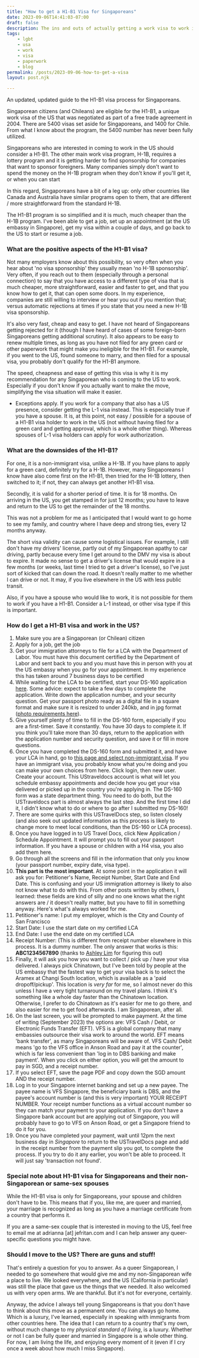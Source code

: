 ```yaml
---
title: "How to get a H1-B1 Visa for Singaporeans"
date: 2023-09-06T14:41:03-07:00
draft: false 
description: The ins and outs of actually getting a work visa to work in the US. With special advice for queer people.
tags: 
    - lgbt
    - usa
    - work
    - visa
    - paperwork
    - blog
permalink: /posts/2023-09-06-how-to-get-a-visa
layout: post.njk

---
```

An updated, updated guide to the H1-B1 visa process for Singaporeans.

Singaporean citizens (and Chileans) are eligible for the H1-B1, a unique work visa of the US that was negotiated as part of a free trade agreement in 2004. There are 5400 visas set aside for Singaporeans, and 1400 for Chile. From what I know about the program, the 5400 number has never been fully utilized. 

Singaporeans who are interested in coming to work in the US should consider a H1-B1. The other main work visa program, H-1B, requires a lottery program and it is getting harder to find sponsorship for companies that want to sponsor foreigners. Many companies simply don't want to spend the money on the H-1B program when they don't know if you'll get it, or when you can start

In this regard, Singaporeans have a bit of a leg up: only other countries like Canada and Australia have similar programs open to them, that are different / more straightforward from the standard H-1B. 

The H1-B1 program is so simplified and it is much, much cheaper than the H-1B program. I've been able to get a job, set up an appointment (at the US embassy in Singapore), get my visa within a couple of days, and go back to the US to start or resume a job.


### What are the positive aspects of the H1-B1 visa?

Not many employers know about this possibility, so very often when you hear about 'no visa sponsorship' they usually mean 'no H-1B sponsorship'. Very often, if you reach out to them (especially through a personal connection) to say that you have access to a different type of visa that is much cheaper, more straightforward, easier and faster to get, and that you know how to get it, that can open some doors. In my experience, companies are still willing to interview or hear you out if you mention that; versus automatic rejections at times if you state that you need a new H-1B visa sponsorship.

It's also very fast, cheap and easy to get. I have not heard of Singaporeans getting rejected for it (though I have heard of cases of some foreign-born Singaporeans getting additional scrutiny). It also appears to be easy to renew multiple times, as long as you have not filed for any green card or other paperwork that might make you ineligible for the H1-B1. For example, if you went to the US, found someone to marry, and then filed for a spousal visa, you probably don't qualify for the H1-B1 anymore. 

The speed, cheapness and ease of getting this visa is why it is my recommendation for any Singaporean who is coming to the US to work. Especially if you don't know if you actually want to make the move, simplifying the visa situation will make it easier.

* Exceptions apply. If you work for a company that also has a US presence, consider getting the L-1 visa instead. This is especially true if you have a spouse. It is, at this point, not easy / possible for a spouse of a H1-B1 visa holder to work in the US (not without having filed for a green card and getting approval, which is a whole other thing). Whereas spouses of L-1 visa holders can apply for work authorization.

### What are the downsides of the H1-B1?

For one, it is a non-immigrant visa, unlike a H-1B. If you have plans to apply for a green card, definitely try for a H-1B. However, many Singaporeans I know have also come first on the H1-B1, then tried for the H-1B lottery, then switched to it; if not, they can always get another H1-B1 visa. 

Secondly, it is valid for a shorter period of time. It is for 18 months. On arriving in the US, you get stamped in for just 12 months; you have to leave and return to the US to get the remainder of the 18 months. 

This was not a problem for me as I anticipated that I would want to go home to see my family, and country where I have deep and strong ties, every 12 months anyway. 

The short visa validity can cause some logistical issues. For example, I still don't have my drivers' license, partly out of my Singaporean apathy to car driving, partly because every time I get around to the DMV my visa is about to expire. It made no sense to get a driver's license that would expire in a few months (or weeks, last time I tried to get a driver's license), so I've just sort of kicked that can down the road. It doesn't really matter to me whether I can drive or not. It may, if you live elsewhere in the US with less public transit.

Also, if you have a spouse who would like to work, it is not possible for them to work if you have a H1-B1. Consider a L-1 instead, or other visa type if this is important.

### How do I get a H1-B1 visa and work in the US?

1. Make sure you are a Singaporean (or Chilean) citizen 
2. Apply for a job, get the job
3. Get your immigration attorneys to file for a LCA with the Department of Labor. You must have this document certified by the Department of Labor and sent back to you and you must have this in person with you at the US embassy when you go for your appointment. In my experience this has taken around 7 business days to be certified 
4. While waiting for the LCA to be certified, start your DS-160 application [here](https://travel.state.gov/content/travel/en/us-visas/visa-information-resources/forms/ds-160-online-nonimmigrant-visa-application.html). Some advice: expect to take a few days to complete the application. Write down the application number, and your security question. Get your passport photo ready as a digital file in a square format and make sure it is resized to under 240kb, and in jpg format ([photo requirements here](https://travel.state.gov/content/travel/en/us-visas/visa-information-resources/photos/digital-image-requirements.html)).
5. Give yourself plenty of time to fill in the DS-160 form, especially if you are a first-timer. Save it constantly. You have 30 days to complete it. If you think you'll take more than 30 days, return to the application with the application number and security question, and save it or fill in more questions.
6. Once you have completed the DS-160 form and submitted it, and have your LCA in hand, go to [this page and select non-immigrant visa](https://www.ustraveldocs.com/sg/en/). If you have an immigrant visa, you probably know what you're doing and you can make your own choices from here. Click login, then new user. Create your account. This UStraveldocs account is what will let you schedule embassy appointments and decide how you get your visa delivered or picked up in the country you're applying in. The DS-160 form was a state department thing. You need to do both, but the USTraveldocs part is almost always the last step. And the first time I did it, I didn't know what to do or where to go after I submitted my DS-160!
7. There are some quirks with this USTravelDocs step, so listen closely (and also seek out updated information as this process is likely to change more to meet local conditions, than the DS-160 or LCA process). 
8. Once you have logged in to US Travel Docs, click New Application / Schedule Appointment. It will prompt you to fill out your passport information. If you have a spouse or children with a H4 visa, you also add them here. 
9. Go through all the screens and fill in the information that only you know (your passport number, expiry date, visa type). 
10. **This part is the most important**. At some point in the application it will ask you for: Petitioner's Name, Receipt Number, Start Date and End Date. This is confusing and your US immigration attorney is likely to also not know what to do with this. From other posts written by others, I learned: these fields are kind of silly and no one knows what the right answers are / it doesn't really matter, but you have to fill in something anyway. Here's what's always worked for me.
11. Petitioner's name: I put my employer, which is the City and County of San Francisco
12. Start Date: I use the start date on my certified LCA
13. End Date: I use the end date on my certified LCA
14. Receipt Number: (This is different from receipt number elsewhere in this process. It is a dummy number. The only answer that works is this: **ABC1234567890** (thanks to [Ashley Lim](https://archive.ph/YmmFQ#selection-1099.14-1101.0) for figuring this out)
11. Finally, it will ask you how you want to collect / pick up / have your visa delivered. I always pick Chinatown, but I've been told by people at the US embassy that the fastest way to get your visa back is to select the Aramex at Changi South location, which is available as a 'paid dropoff/pickup'. This location is *very far* for me, so I almost never do this unless I have a very tight turnaround on my travel plans. I think it's something like a whole day faster than the Chinatown location. Otherwise, I prefer to do Chinatown as it's easier for me to go there, and also easier for me to get food afterwards. I am Singaporean, after all.
10. On the last screen, you will be prompted to make payment. At the time of writing (September 2023) the options are: VFS Cash / Debit, or Electronic Funds Transfer (EFT). VFS is a global company that many embassies outsource their visa work to around the world. EFT means 'bank transfer', as many Singaporeans will be aware of. VFS Cash/ Debit means 'go to the VFS office  in Anson Road and pay it at the counter', which is far less convenient than 'log in to DBS banking and make payment'. When you click on either option, you will get the amount to pay in SGD, and a receipt number.
11. If you select EFT, save the page PDF and copy down the SGD amount AND the receipt number.
12. Log in to your Singapore internet banking and set up a new payee. The payee name is VFS Singapore, the beneficiary bank is DBS, and the payee's account number is (and this is very important) YOUR RECEIPT NUMBER. Your receipt number functions as a virtual account number so they can match your payment to your application. If you don't have a Singapore bank account but are applying out of Singapore, you will probably have to go to VFS on Anson Road, or get a Singapore friend to do it for you. 
13. Once you have completed your payment, wait until 12pm the next business day in *Singapore* to return to the USTravelDocs page and add in the receipt number from the payment slip you got, to complete the process. If you try to do it any earlier, you won't be able to proceed. It will just say 'transaction not found'.  

### Special note about H1-B1 visa for Singaporeans and their non-Singaporean or same-sex spouses

While the H1-B1 visa is only for Singaporeans, your spouse and children don't have to be. This means that if you, like me, are queer and married, your marriage is recognized as long as you have a marriage certificate from a country that performs it. 

If you are a same-sex couple that is interested in moving to the US, feel free to email me at adrianna [at] jefritan.com and I can help answer any queer-specific questions you might have.

### Should I move to the US? There are guns and stuff!

That's entirely a question for you to answer. As a queer Singaporean, I needed to go somewhere that would give me and my non-Singaporean wife a place to live. We looked everywhere, and the US (California in particular) was still the place that gave us the things that we needed. It also welcomed us with very open arms. We are thankful. But it's not for everyone, certainly.

Anyway, the advice I always tell young Singaporeans is that you don't have to think about this move as a permanent one. You can always go home. Which is a luxury, I've learned, especially in speaking with immigrants from other countries here. The idea that I can return to a country that's my own, without much change to my *physical standard of living*, is a luxury. Whether or not I can be fully queer and married in Singapore is a whole other thing. For now, I am living the life, and enjoying every moment of it (even if I cry once a week about how much I miss Singapore).
